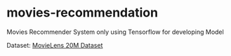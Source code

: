# movies-recommendation

Movies Recommender System only using Tensorflow for developing Model

Dataset: [MovieLens 20M Dataset](https://www.kaggle.com/datasets/grouplens/movielens-20m-dataset?resource=download)
